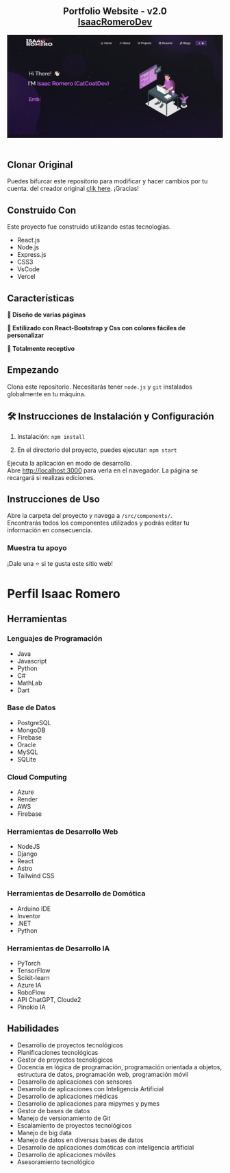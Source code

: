 <h2 align="center">
  Portfolio Website - v2.0<br/>
  <a href="" target="_blank">IsaacRomeroDev</a>
</h2>
<div align="center">
  <img alt="Demo" src="./Images/Isaac-img.png" />
</div>

<br/>



## Clonar Original

Puedes bifurcar este repositorio para modificar y hacer cambios por tu cuenta. del creador original [clik here](https://github.com/soumyajit4419/Portfolio). ¡Gracias!

## Construido Con

Este proyecto fue construido utilizando estas tecnologías.

- React.js
- Node.js
- Express.js
- CSS3
- VsCode
- Vercel

## Características

**📖 Diseño de varias páginas**

**🎨 Estilizado con React-Bootstrap y Css con colores fáciles de personalizar**

**📱 Totalmente receptivo**

## Empezando

Clona este repositorio. Necesitarás tener `node.js` y `git` instalados globalmente en tu máquina.

## 🛠 Instrucciones de Instalación y Configuración

1. Instalación: `npm install`

2. En el directorio del proyecto, puedes ejecutar: `npm start`

Ejecuta la aplicación en modo de desarrollo.\
Abre [http://localhost:3000](http://localhost:3000) para verla en el navegador.
La página se recargará si realizas ediciones.

## Instrucciones de Uso

Abre la carpeta del proyecto y navega a `/src/components/`. <br/>
Encontrarás todos los componentes utilizados y podrás editar tu información en consecuencia.

### Muestra tu apoyo

¡Dale una ⭐ si te gusta este sitio web!


#  Perfil Isaac Romero

## Herramientas

### Lenguajes de Programación
- Java
- Javascript
- Python
- C#
- MathLab
- Dart

### Base de Datos
- PostgreSQL
- MongoDB
- Firebase
- Oracle
- MySQL
- SQLite

### Cloud Computing
- Azure
- Render
- AWS
- Firebase

### Herramientas de Desarrollo Web
- NodeJS
- Django
- React
- Astro
- Tailwind CSS

### Herramientas de Desarrollo de Domótica
- Arduino IDE
- Inventor
- .NET
- Python

### Herramientas de Desarrollo IA
- PyTorch
- TensorFlow
- Scikit-learn
- Azure IA
- RoboFlow
- API ChatGPT, Cloude2
- Pinokio IA

## Habilidades
- Desarrollo de proyectos tecnológicos
- Planificaciones tecnológicas
- Gestor de proyectos tecnológicos
- Docencia en lógica de programación, programación orientada a objetos, estructura de datos, programación web, programación móvil
- Desarrollo de aplicaciones con sensores
- Desarrollo de aplicaciones con Inteligencia Artificial
- Desarrollo de aplicaciones médicas
- Desarrollo de aplicaciones para mipymes y pymes
- Gestor de bases de datos
- Manejo de versionamiento de Git
- Escalamiento de proyectos tecnológicos
- Manejo de big data
- Manejo de datos en diversas bases de datos
- Desarrollo de aplicaciones domóticas con inteligencia artificial
- Desarrollo de aplicaciones móviles
- Asesoramiento tecnológico

